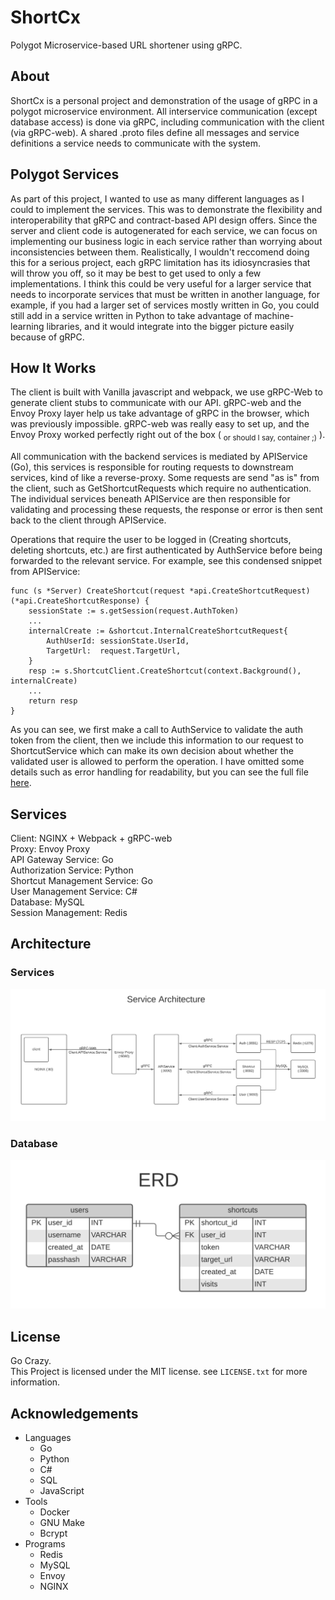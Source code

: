 # ShortCx
Polygot Microservice-based URL shortener using gRPC.

## About
ShortCx is a personal project and demonstration of the usage of gRPC in a polygot microservice environment. All interservice communication (except database access) is done via gRPC, including communication with the client (via gRPC-web). A shared .proto files define all messages and service definitions a service needs to communicate with the system.

## Polygot Services
As part of this project, I wanted to use as many different languages as I could to implement the services. This was to demonstrate the flexibility and interoperability that gRPC and contract-based API design offers. Since the server and client code is autogenerated for each service, we can focus on implementing our business logic in each service rather than worrying about inconsistencies between them. Realistically, I wouldn't reccomend doing this for a serious project, each gRPC limitation has its idiosyncrasies that will throw you off, so it may be best to get used to only a few implementations. I think this could be very useful for a larger service that needs to incorporate services that must be written in another language, for example, if you had a larger set of services mostly written in Go, you could still add in a service written in Python to take advantage of machine-learning libraries, and it would integrate into the bigger picture easily because of gRPC. 

## How It Works
The client is built with Vanilla javascript and webpack, we use gRPC-Web to generate client stubs to communicate with our API. gRPC-web and the Envoy Proxy layer help us take advantage of gRPC in the browser, which was previously impossible. gRPC-web was really easy to set up, and the Envoy Proxy worked perfectly right out of the box ( <sub>or should I say, container ;)</sub> ).  

All communication with the backend services is mediated by APIService (Go), this services is responsible for routing requests to downstream services, kind of like a reverse-proxy. Some requests are send "as is" from the client, such as GetShortcutRequests which require no authentication. The individual services beneath APIService are then responsible for validating and processing these requests, the response or error is then sent back to the client through APIService. 

Operations that require the user to be logged in (Creating shortcuts, deleting shortcuts, etc.) are first authenticated by AuthService before being forwarded to the relevant service. For example, see this condensed snippet from APIService:
```
func (s *Server) CreateShortcut(request *api.CreateShortcutRequest) (*api.CreateShortcutResponse) {
	sessionState := s.getSession(request.AuthToken)
	...
	internalCreate := &shortcut.InternalCreateShortcutRequest{
		AuthUserId: sessionState.UserId,
		TargetUrl:  request.TargetUrl,
	}
	resp := s.ShortcutClient.CreateShortcut(context.Background(), internalCreate)
	...
	return resp
}
```

As you can see, we first make a call to AuthService to validate the auth token from the client, then we include this information to our request to ShortcutService which can make its own decision about whether the validated user is allowed to perform the operation. I have omitted some details such as error handling for readability, but you can see the full file [here](https://github.com/rafibayer/ShortCx/blob/main/src/services/ApiService/server/server.go).

## Services
Client: NGINX + Webpack + gRPC-web  
Proxy: Envoy Proxy  
API Gateway Service: Go  
Authorization Service: Python  
Shortcut Management Service: Go  
User Management Service: C#  
Database: MySQL  
Session Management: Redis


## Architecture
### Services
![Architecture](https://github.com/rafibayer/ShortCx/blob/main/readme/ShortCx%20Arch.png)

### Database
![ERD](https://github.com/rafibayer/ShortCx/blob/main/readme/ShortCx%20ERD.png)

## License
Go Crazy.  
This Project is licensed under the MIT license. see `LICENSE.txt` for more information.

## Acknowledgements
* Languages
  * Go
  * Python
  * C#
  * SQL
  * JavaScript
* Tools
  * Docker
  * GNU Make
  * Bcrypt
* Programs
  * Redis
  * MySQL
  * Envoy
  * NGINX
